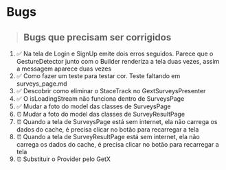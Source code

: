 # Bugs

> ## Bugs que precisam ser corrigidos
1. ✅ Na tela de Login e SignUp emite dois erros seguidos. Parece que o GestureDetector junto com o Builder renderiza a tela duas vezes, assim a messagem aparece duas vezes
2. ✅ Como fazer um teste para testar cor. Teste faltando em surveys_page.md
3. ✅ Descobrir como eliminar o StaceTrack no GextSurveysPresenter
4. ✅ O isLoadingStream não funciona dentro de SurveysPage
5. ✅ Mudar a foto do model das classes de SurveysPage
6. ⏰ Mudar a foto do model das classes de SurveyResultPage
7. ⏰ Quando a tela de SurveysPage está sem internet, ela não carrega os dados do cache, é precisa clicar no botão para recarregar a tela
8. ⏰ Quando a tela de SurveyResultPage está sem internet, ela não carrega os dados do cache, é precisa clicar no botão para recarregar a tela
9. ⏰ Substituir o Provider pelo GetX